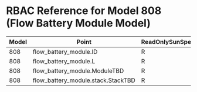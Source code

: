 # RBAC Reference for Model 808 (Flow Battery Module Model)

| Model | Point | ReadOnlySunSpec | GridServiceSunSpec | NetworkAdministratorSunSpec | SuperAdministratorSpec | 
|-------|-------|------------------|---------------------|------------------|--------------------|
| 808 | flow_battery_module.ID | R | R | R | R |
| 808 | flow_battery_module.L | R | R | R | R |
| 808 | flow_battery_module.ModuleTBD | R | R | R | R |
| 808 | flow_battery_module.stack.StackTBD | R | R | R | R |
